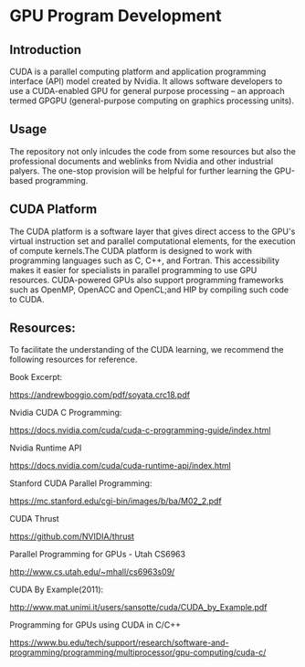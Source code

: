 # GPU Program Development

## Introduction 

CUDA is a parallel computing platform and application programming interface (API) model created 
by Nvidia. It allows software developers to use a CUDA-enabled GPU for general purpose processing
– an approach termed GPGPU (general-purpose computing on graphics processing units). 

## Usage 

The repository not only inlcudes the code from some resources but also the professional documents
and weblinks from Nvidia and other industrial palyers. The one-stop provision will be helpful for 
further learning the GPU-based programming. 

## CUDA Platform 

The CUDA platform is a software layer that gives direct access to the GPU's virtual instruction 
set and parallel computational elements, for the execution of compute kernels.The CUDA platform 
is designed to work with programming languages such as C, C++, and Fortran. This accessibility 
makes it easier for specialists in parallel programming to use GPU resources. CUDA-powered GPUs 
also support programming frameworks such as OpenMP, OpenACC and OpenCL;and HIP by compiling 
such code to CUDA. 

## Resources: 

To facilitate the understanding of the CUDA learning, we recommend the following resources for
reference. 

Book Excerpt: 

https://andrewboggio.com/pdf/soyata.crc18.pdf

Nvidia CUDA C Programming: 

https://docs.nvidia.com/cuda/cuda-c-programming-guide/index.html

Nvidia Runtime API

https://docs.nvidia.com/cuda/cuda-runtime-api/index.html

Stanford CUDA Parallel Programming: 

https://mc.stanford.edu/cgi-bin/images/b/ba/M02_2.pdf

CUDA Thrust

https://github.com/NVIDIA/thrust

Parallel Programming for GPUs - Utah CS6963 

http://www.cs.utah.edu/~mhall/cs6963s09/

CUDA By Example(2011): 

http://www.mat.unimi.it/users/sansotte/cuda/CUDA_by_Example.pdf

Programming for GPUs using CUDA in C/C++

https://www.bu.edu/tech/support/research/software-and-programming/programming/multiprocessor/gpu-computing/cuda-c/
